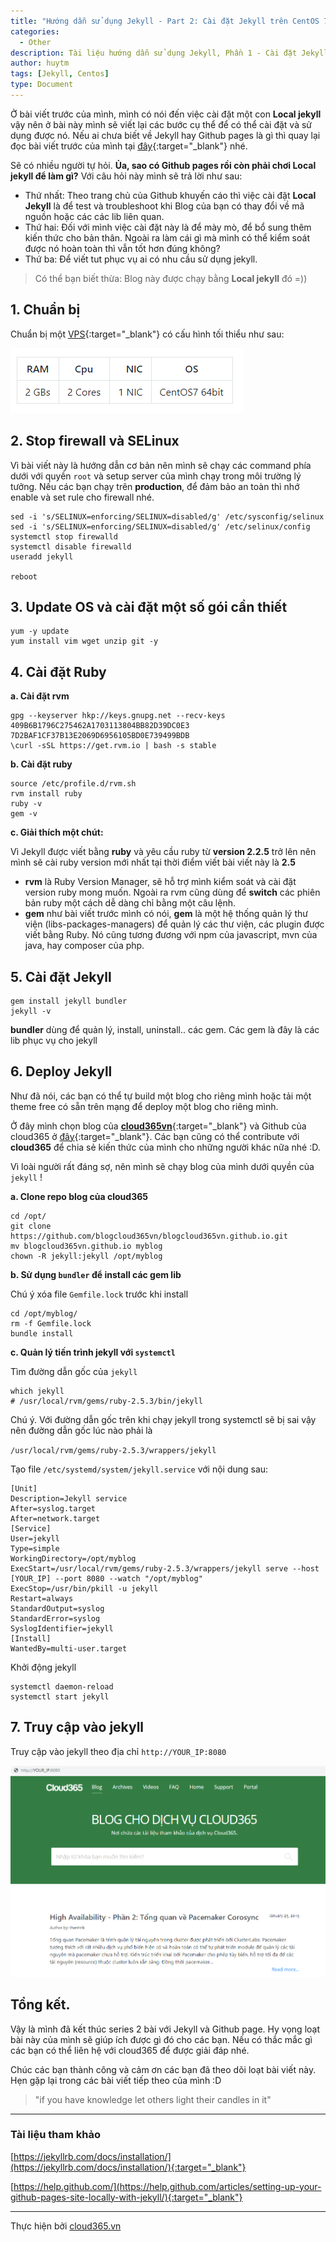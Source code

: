 ```yaml
---
title: "Hướng dẫn sử dụng Jekyll - Part 2: Cài đặt Jekyll trên CentOS 7"
categories:
  - Other
description: Tài liệu hướng dẫn sử dụng Jekyll, Phần 1 - Cài đặt Jekyll trên CentOS 7
author: huytm
tags: [Jekyll, Centos]
type: Document
---
```


Ở bài viết trước của mình, mình có nói đến việc cài đặt một con **Local jekyll** vậy nên ở bài này mình sẽ viết lại các bước cụ thể để có thể cài đặt và sử dụng được nó. Nếu ai chưa biết về Jekyll hay Github pages là gì thì quay lại đọc bài viết trước của mình tại [đây](https://blog.cloud365.vn/other/huong-dan-su-dung-Jekyll-Part1-Github-pages/){:target="_blank"} nhé. 

Sẽ có nhiều người tự hỏi. __Ủa, sao có Github pages rồi còn phải chơi **Local jekyll** để làm gì?__ Với câu hỏi này mình sẽ trả lời như sau: 
- Thứ nhất: Theo trang chủ của Github khuyến cáo thì việc cài đặt __Local Jekyll__ là để test và troubleshoot khi Blog của bạn có thay đổi về mã nguồn hoặc các các lib liên quan.
- Thứ hai: Đối với mình việc cài đặt này là để mày mò, để bổ sung thêm kiến thức cho bản thân. Ngoài ra làm cái gì mà mình có thể kiểm soát được nó hoàn toàn thì vẫn tốt hơn đúng không?
- Thứ ba: Để viết tut phục vụ ai có nhu cầu sử dụng jekyll.

> Có thể bạn biết thừa: Blog này được chạy bằng **Local jekyll** đó =))

## 1. Chuẩn bị

Chuẩn bị một [VPS](https://cloud365.vn/){:target="_blank"} có cấu hình tối thiểu như sau:

![](/images/img-jekyll/image1.png)

## 2. Stop firewall và SELinux

Vì bài viết này là hướng dẫn cơ bản nên mình sẽ chạy các command phía dưới với quyền `root` và setup server của mình chạy trong môi trường lý tưởng. Nếu các bạn chạy trên __production__, để đảm bảo an toàn thì nhớ enable và set rule cho firewall nhé.

```
sed -i 's/SELINUX=enforcing/SELINUX=disabled/g' /etc/sysconfig/selinux
sed -i 's/SELINUX=enforcing/SELINUX=disabled/g' /etc/selinux/config
systemctl stop firewalld
systemctl disable firewalld
useradd jekyll

reboot
```

## 3. Update OS và cài đặt một số gói cần thiết

```
yum -y update
yum install vim wget unzip git -y
```

## 4. Cài đặt Ruby

__a. Cài đặt rvm__
```
gpg --keyserver hkp://keys.gnupg.net --recv-keys 409B6B1796C275462A1703113804BB82D39DC0E3 7D2BAF1CF37B13E2069D6956105BD0E739499BDB
\curl -sSL https://get.rvm.io | bash -s stable
```
__b. Cài đặt ruby__

```
source /etc/profile.d/rvm.sh
rvm install ruby
ruby -v
gem -v
```

__c. Giải thích một chút:__

Vì Jekyll được viết bằng __ruby__ và yêu cầu ruby từ __version 2.2.5__ trở lên nên mình sẽ cài ruby version mới nhất tại thời điểm viết bài viết này là __2.5__
- **rvm** là Ruby Version Manager, sẽ hỗ trợ mình kiểm soát và cài đặt version ruby mong muốn. Ngoài ra rvm cũng dùng để **switch** các phiên bản ruby một cách dễ dàng chỉ bằng một câu lệnh.
- **gem** như bài viết trước mình có nói, __gem__ là một hệ thống quản lý thư viện (libs-packages-managers) để quản lý các thư viện, các plugin được viết bằng Ruby. Nó cũng tương đương với npm của javascript, mvn của java, hay composer của php.

## 5. Cài đặt Jekyll

```
gem install jekyll bundler
jekyll -v
```

__bundler__ dùng để quản lý, install, uninstall.. các gem. Các gem là đây là các lib phục vụ cho jekyll 


## 6. Deploy Jekyll

Như đã nói, các bạn có thể tự build một blog cho riêng mình hoặc tải một theme free có sẵn trên mạng để deploy một blog cho riêng mình.

Ở đây mình chọn blog của [__cloud365vn__](https://cloud365.vn){:target="_blank"} và Github của cloud365 ở [đây](https://github.com/blogcloud365vn/blogcloud365vn.github.io){:target="_blank"}. Các bạn cũng có thể contribute với __cloud365__ để chia sẻ kiến thức của mình cho những người khác nữa nhé :D.  

Vì loài người rất đáng sợ, nên mình sẽ chạy blog của mình dưới quyền của `jekyll` !

**a. Clone repo blog của cloud365**
```
cd /opt/
git clone https://github.com/blogcloud365vn/blogcloud365vn.github.io.git
mv blogcloud365vn.github.io myblog
chown -R jekyll:jekyll /opt/myblog
```

__b. Sử dụng `bundler` để install các gem lib__

Chú ý xóa file `Gemfile.lock` trước khi install

```
cd /opt/myblog/
rm -f Gemfile.lock
bundle install
```


__c. Quản lý tiến trình jekyll với `systemctl`__

Tìm đường dẫn gốc của `jekyll`

```
which jekyll
# /usr/local/rvm/gems/ruby-2.5.3/bin/jekyll
```

Chú ý. Với đường dẫn gốc trên khi chạy jekyll trong systemctl sẽ bị sai vậy nên đường dẫn gốc lúc nào phải là 

`/usr/local/rvm/gems/ruby-2.5.3/wrappers/jekyll`

Tạo file `/etc/systemd/system/jekyll.service` với nội dung sau:

```
[Unit]
Description=Jekyll service
After=syslog.target
After=network.target
[Service]
User=jekyll
Type=simple
WorkingDirectory=/opt/myblog
ExecStart=/usr/local/rvm/gems/ruby-2.5.3/wrappers/jekyll serve --host [YOUR_IP] --port 8080 --watch "/opt/myblog"
ExecStop=/usr/bin/pkill -u jekyll
Restart=always
StandardOutput=syslog
StandardError=syslog
SyslogIdentifier=jekyll
[Install]
WantedBy=multi-user.target
```

Khởi động jekyll

```
systemctl daemon-reload
systemctl start jekyll
```

## 7. Truy cập vào jekyll

Truy cập vào jekyll theo địa chỉ  `http://YOUR_IP:8080`

![Image done](https://github.com/huytm/How-to-Jekyll/blob/master/images/blogcloud365-jekyll.png?raw=true)

## Tổng kết.

Vậy là mình đã kết thúc series 2 bài với Jekyll và Github page. Hy vọng loạt bài này của mình sẽ giúp ích được gì đó cho các bạn. Nếu có thắc mắc gì các bạn có thể liên hệ với cloud365 để được giải đáp nhé.

Chúc các bạn thành công và cảm ơn các bạn đã theo dõi loạt bài viết này. Hẹn gặp lại trong các bài viết tiếp theo của mình :D

>"if you have knowledge let others light their candles in it"

---

### Tài liệu tham khảo

[https://jekyllrb.com/docs/installation/](https://jekyllrb.com/docs/installation/){:target="_blank"}

[https://help.github.com/](https://help.github.com/articles/setting-up-your-github-pages-site-locally-with-jekyll/){:target="_blank"}

---

Thực hiện bởi [cloud365.vn](https://cloud365.vn/)
